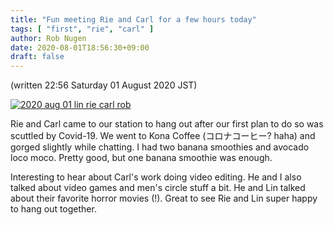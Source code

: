 ```yaml
---
title: "Fun meeting Rie and Carl for a few hours today"
tags: [ "first", "rie", "carl" ]
author: Rob Nugen
date: 2020-08-01T18:56:30+09:00
draft: false
---
```


(written 22:56 Saturday 01 August 2020 JST)

[![2020 aug 01 lin rie carl rob](//b.robnugen.com/journal/2020/thumbs/2020_aug_01_lin_rie_carl_rob.jpg)](//b.robnugen.com/journal/2020/2020_aug_01_lin_rie_carl_rob.jpg)

Rie and Carl came to our station to hang out after our first plan to
do so was scuttled by Covid-19.  We went to Kona Coffee (コロナコーヒー?
haha) and gorged slightly while chatting.  I had two banana smoothies
and avocado loco moco.  Pretty good, but one banana smoothie was
enough.

Interesting to hear about Carl's work doing video editing.  He and I
also talked about video games and men's circle stuff a bit.  He and
Lin talked about their favorite horror movies (!).  Great to see Rie
and Lin super happy to hang out together.
